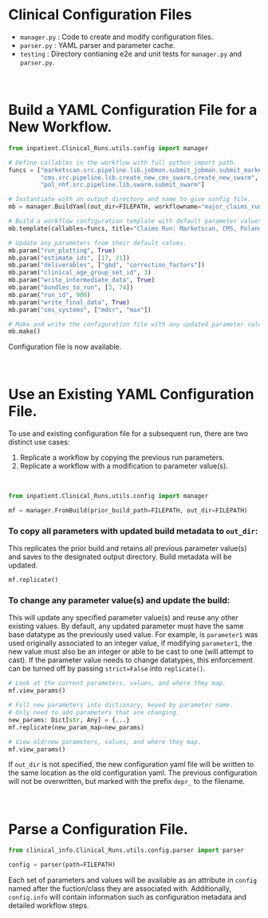 # Clinical Configuration Files
- `manager.py` : Code to create and modify configuration files.
- `parser.py` : YAML parser and parameter cache.
- `testing` : Directory contianing e2e and unit tests for `manager.py` and `parser.py`.

<br>

# Build a YAML Configuration File for a New Workflow.

```python
from inpatient.Clinical_Runs.utils.config import manager

# Define callables in the workflow with full python import path.
funcs = ["marketscan.src.pipeline.lib.jobmon.submit_jobmon.submit_marketscan",
         "cms.src.pipeline.lib.create_new_cms_swarm.create_new_swarm",
         "pol_nhf.src.pipeline.lib.swarm.submit_swarm"]

# Instantiate with an output directory and name to give config file.
mb = manager.BuildYaml(out_dir=FILEPATH, workflowname="major_claims_run")

# Build a workflow configuration template with default parameter values.
mb.template(callables=funcs, title="Claims Run: Marketscan, CMS, Poland", type_hints=False)

# Update any parameters from their default values.
mb.param("run_plotting", True)
mb.param("estimate_ids", [17, 21])
mb.param("deliverables", ["gbd", "correction_factors"])
mb.param("clinical_age_group_set_id", 3)
mb.param("write_intermediate_data", True)
mb.param("bundles_to_run", [3, 74])
mb.param("run_id", 900)
mb.param("write_final_data", True)
mb.param("cms_systems", ["mdcr", "max"])

# Make and write the configuration file with any updated parameter values.
mb.make()
```

Configuration file is now available.

<br>

# Use an Existing YAML Configuration File.

To use and existing configuration file for a subsequent run, there are two distinct use cases:
1.  Replicate a workflow by copying the previous run parameters.
2.  Replicate a workflow with a modification to parameter value(s).

<br>

```python
from inpatient.Clinical_Runs.utils.config import manager

mf = manager.FromBuild(prior_build_path=FILEPATH, out_dir=FILEPATH)
```
### To copy all parameters with updated build metadata to `out_dir`:
This replicates the prior build and retains all previous parameter value(s) and saves to the designated output directory. Build metadata will be updated.

```python
mf.replicate()
```
### To change any parameter value(s) and update the build:
This will update any specified parameter value(s) and reuse any other existing values. By default, any updated parameter must have the same base datatype as the previously used value.  For example, is `parameter1` was used originally associated to an integer value, if modifying `parameter1`, the new value must also be an integer or able to be cast to one (will attempt to cast). If the parameter value needs to change datatypes, this enforcement can be turned off by passing `strict=False` into `replicate()`.
```python
# Look at the current parameters, values, and where they map.
mf.view_params()

# Fill new parameters into dictionary, keyed by parameter name.
# Only need to add parameters that are changing.
new_params: Dict[str, Any] = {...}
mf.replicate(new_param_map=new_params)

# View old/new parameters, values, and where they map.
mf.view_params()
```

If `out_dir` is not specified, the new configuration yaml file will be written to the same location as the old configuration yaml. The previous configuration will not be overwritten, but marked with the prefix `depr_` to the filename.

<br>

# Parse a Configuration File.

```python
from clinical_info.Clinical_Runs.utils.config.parser import parser

config = parser(path=FILEPATH)
```

Each set of parameters and values will be available as an attribute in `config` named after the fuction/class they are associated with. Additionally, `config.info` will contain information such as configuration metadata and detailed workflow steps.
